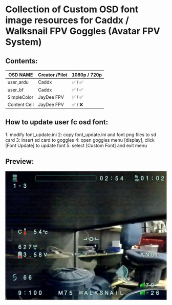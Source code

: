 
# Collection of Custom OSD font image resources for Caddx / Walksnail FPV Goggles (Avatar FPV System)


## Contents:

| OSD NAME      | Creator /Pilot| 1080p / 720p  |
| ------------- | ------------- | ------------- |
| user_ardu     | Caddx         |  ✅ / ✅     |
| user_bf       | Caddx         |  ✅ / ✅     |
| SimpleColor   | JayDee FPV    |  ✅ / ✅     |
| Content Cell  | JayDee FPV    |  ✅ / ❌     |


## How to update user fc osd font:
1: modify font_update.ini
2: copy font_update.ini and font png files to sd card
3: insert sd card to goggles
4: open goggles menu [display], click [Font Update] to update font
5: select [Custom Font] and exit menu



## Preview:

![Walksnail Mint](preview/walksnailMint.png?raw=true "Walksnail Mint")
